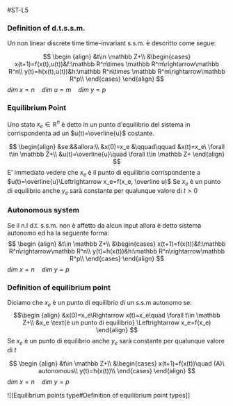 #ST-L5
### Definition of d.t.s.s.m.
Un non linear discrete time time-invariant s.s.m. è descritto come segue:

$$
\begin {align}
&t\in \mathbb Z+\\
&\begin{cases}
x(t+1)=f(x(t),u(t))&f:\mathbb R^n\times \mathbb R^m\rightarrow\mathbb R^n\\
y(t)=h(x(t),u(t))&h:\mathbb R^n\times \mathbb R^m\rightarrow\mathbb R^p\\
\end{cases}
\end{align}
$$
$dim\ x=n\quad dim\ u=m\quad dim\ y=p\quad$ 
### Equilibrium Point
Uno stato $x_e\in\mathbb R^n$ è detto in un punto d'equilibrio del sistema in corrispondenta ad un $u(t)=\overline{u}$ costante.

$$
\begin{align}
&se:&&allora:\\
&x(0)=x_e &\qquad\qquad &x(t)=x_e\ \forall t\in \mathbb Z+\\ 
&u(t)=\overline{u}\quad \forall t\in \mathbb Z+
\end{align}
$$
E' immediato vedere che $x_e$ è il punto di equilibrio corrispondente a $u(t)=\overline{u}\Leftrightarrow x_e=f(x_e, \overline u)$ 
Se $x_e$ è un punto di equilibrio anche $y_e$ sarà constante per qualunque valore di $t>0$ 

### Autonomous system
Se il n.l d.t. s.s.m. non è affetto da alcun input allora è detto sistema autonomo ed ha la seguente forma:
$$
\begin {align}
&t\in \mathbb Z+\\
&\begin{cases}
x(t+1)=f(x(t))&f:\mathbb R^n\rightarrow\mathbb R^n\\
y(t)=h(x(t))&h:\mathbb R^n\rightarrow\mathbb R^p\\
\end{cases}
\end{align}
$$
$dim\ x=n\quad dim\ y=p\quad$

### Definition of equilibrium point
Diciamo che $x_e$ è un punto di equilibrio di un s.s.m autonomo se:
$$\begin {align}
&x(0)=x_e\Rightarrow x(t)=x_e\quad \forall t\in \mathbb Z+\\
&x_e \text{è un punto di equilibrio} \Leftrightarrow x_e=f(x_e)
\end{align}
$$
Se $x_e$ è un punto di equilibrio anche $y_e$ sarà constante per qualunque valore di $t$ 

$$
\begin {align}
&t\in \mathbb Z+\\
&\begin{cases}
x(t+1)=f(x(t))\quad (A)\ autonomous\\
y(t)=h(x(t))\\
\end{cases}
\end{align}
$$
$dim\ x=n\quad dim\ y=p\quad$ 


![[Equilibrium points type#Definition of equilibrium point types]]
